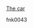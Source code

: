 [The car](https://docs.freenove.com/projects/fnk0043/en/latest/fnk0043/codes/tutorial/2_Assemble_Smart_Car.html)

fnk0043

